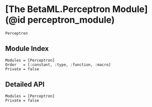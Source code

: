 # [The BetaML.Perceptron Module](@id perceptron_module)

```@docs
Perceptron
```

## Module Index

```@index
Modules = [Perceptron]
Order   = [:constant, :type, :function, :macro]
Private = false
```

## Detailed API

```@autodocs
Modules = [Perceptron]
Private = false
```
